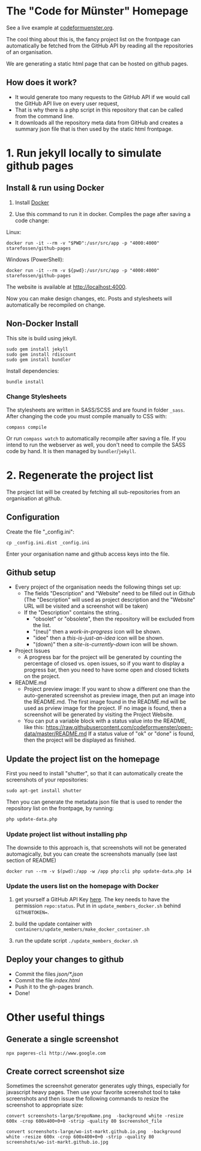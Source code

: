 # The "Code for Münster" Homepage

See a live example at [codeformuenster.org](http://www.codeformuenster.org).

The cool thing about this is, the fancy project list on the frontpage can automatically be fetched from the GitHub API by reading all the repositories of an organisation.

We are generating a static html page that can be hosted on github pages.

## How does it work?

* It would generate too many requests to the GitHub API if we would call the GitHub API live on every user request,  
* That is why there is a php script in this repository that can be called from the command line.
* It downloads all the repository meta data from GitHub and creates a summary json file that is then used by the static html frontpage.

# 1. Run jekyll locally to simulate github pages

## Install & run using Docker


1. Install [Docker](https://docs.docker.com/installation/#installation) 

2. Use this command to run it in docker.
Compiles the page after saving a code change:

Linux:

    docker run -it --rm -v "$PWD":/usr/src/app -p "4000:4000" starefossen/github-pages

Windows (PowerShell):

    docker run -it --rm -v ${pwd}:/usr/src/app -p "4000:4000" starefossen/github-pages

The website is available at [http://localhost:4000](http://localhost:4000). 

Now you can make design changes, etc.
Posts and stylesheets will automatically be recompiled on change.

## Non-Docker Install

This site is build using jekyll.

    sudo gem install jekyll
    sudo gem install rdiscount
    sudo gem install bundler

Install dependencies:

    bundle install

### Change Stylesheets

The stylesheets are written in SASS/SCSS and are found in folder `_sass`. After changing the code you must compile manually to CSS with:

    compass compile

Or run `compass watch` to automatically recompile after saving a file. If you intend to run the webserver as well, you don't need to compile the SASS code by hand. It is then managed by `bundler`/`jekyll`.

# 2. Regenerate the project list

The project list will be created by fetching all sub-repositories from an organisation at github.

## Configuration

Create the file "_config.ini":

    cp _config.ini.dist _config.ini

Enter your organisation name and github access keys into the file.

## Github setup

* Every project of the organisation needs the following things set up:
  * The fields "Description" and "Website" need to be
filled out in Github (The "Description" will used as project description and the "Website" URL will be visited and a screenshot will be taken)
  * If the "Description" contains the string..
    * "obsolet" or "obsolete", then the repository will be excluded from the list.
    * "(neu)" then a *work-in-progress* icon will be shown.
    * "idee" then a *this-is-just-an-idea* icon will be shown.
    * "(down)" then a *site-is-currently-down* icon will be shown.
* Project Issues
  * A progress bar for the project will be generated by counting the percentage of closed vs. open issues, so if you want to display a progress bar, then you need to have some open and closed tickets on the project.
* README.md
  * Project preview image: If you want to show a different one than the auto-generated screenshot as preview image, then put an image into the README.md. The first image found in the README.md will be used as prview image for the project. IF no image is found, then a screenshot will be generated by visiting the Project Website.
  * You can put a variable block with a status value into the README, like this:
  https://raw.githubusercontent.com/codeformuenster/open-data/master/README.md
  If a status value of "ok" or "done" is found, then the project will be displayed as finished.

## Update the project list on the homepage

First you need to install "shutter", so that it can automatically create the screenshots of your repositories:

    sudo apt-get install shutter

Then you can generate the metadata json file that is used to render the repository list on the frontpage, by running:

    php update-data.php

### Update project list without installing php

The downside to this approach is, that screenshots will not be generated automagically, but you can create the screenshots manually (see last section of README)

    docker run --rm -v $(pwd):/app -w /app php:cli php update-data.php 14

### Update the users list on the homepage with Docker

1. get yourself a GitHub API Key [here](https://github.com/settings/tokens). The key needs to have the permission `repo:status`. Put in in `update_members_docker.sh` behind `GITHUBTOKEN=`. 

2. build the update container with `containers/update_members/make_docker_container.sh`

3. run the update script `./update_members_docker.sh`

## Deploy your changes to github

* Commit the files  _json/*.json_
* Commit the file _index.html_
* Push it to the gh-pages branch.
* Done!

# Other useful things

## Generate a single screenshot

    npx pageres-cli http://www.google.com

## Create correct screenshot size

Sometimes the screenshot generator generates ugly things, especially for javascript heavy pages.
Then use your favorite screenshot tool to take screenshots and then issue the following commands to resize the screenshot to appropriate size:

    convert screenshots-large/$repoName.png  -background white -resize 600x -crop 600x400+0+0 -strip -quality 80 $screenshot_file

    convert screenshots-large/wo-ist-markt.github.io.png  -background white -resize 600x -crop 600x400+0+0 -strip -quality 80 screenshots/wo-ist-markt.github.io.jpg
